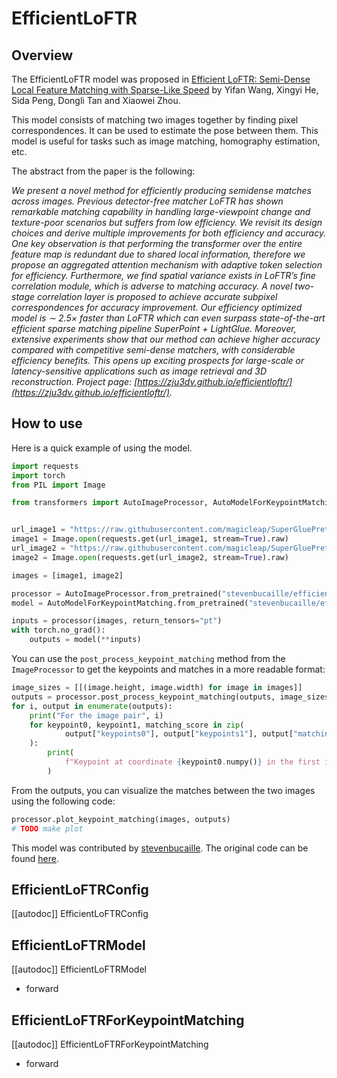 <!--Copyright 2025 The HuggingFace Team. All rights reserved.

Licensed under the MIT License; you may not use this file except in compliance with
the License.

Unless required by applicable law or agreed to in writing, software distributed under the License is distributed on
an "AS IS" BASIS, WITHOUT WARRANTIES OR CONDITIONS OF ANY KIND, either express or implied. See the License for the
specific language governing permissions and limitations under the License.

⚠️ Note that this file is in Markdown but contain specific syntax for our doc-builder (similar to MDX) that may not be
rendered properly in your Markdown viewer.


-->

# EfficientLoFTR

## Overview

The EfficientLoFTR model was proposed in [Efficient LoFTR: Semi-Dense Local Feature Matching with Sparse-Like Speed](https://arxiv.org/abs/2403.04765) by Yifan Wang, Xingyi He, Sida Peng, Dongli Tan and Xiaowei Zhou.

This model consists of matching two images together by finding pixel correspondences. It can be used to estimate the pose between them. 
This model is useful for tasks such as image matching, homography estimation, etc.

The abstract from the paper is the following:

*We present a novel method for efficiently producing semidense matches across images. Previous detector-free matcher 
LoFTR has shown remarkable matching capability in handling large-viewpoint change and texture-poor scenarios but suffers
from low efficiency. We revisit its design choices and derive multiple improvements for both efficiency and accuracy. 
One key observation is that performing the transformer over the entire feature map is redundant due to shared local 
information, therefore we propose an aggregated attention mechanism with adaptive token selection for efficiency. 
Furthermore, we find spatial variance exists in LoFTR’s fine correlation module, which is adverse to matching accuracy. 
A novel two-stage correlation layer is proposed to achieve accurate subpixel correspondences for accuracy improvement. 
Our efficiency optimized model is ∼ 2.5× faster than LoFTR which can even surpass state-of-the-art efficient sparse 
matching pipeline SuperPoint + LightGlue. Moreover, extensive experiments show that our method can achieve higher 
accuracy compared with competitive semi-dense matchers, with considerable efficiency benefits. This opens up exciting 
prospects for large-scale or latency-sensitive applications such as image retrieval and 3D reconstruction. 
Project page: [https://zju3dv.github.io/efficientloftr/](https://zju3dv.github.io/efficientloftr/).*

## How to use

Here is a quick example of using the model. 
```python
import requests
import torch
from PIL import Image

from transformers import AutoImageProcessor, AutoModelForKeypointMatching


url_image1 = "https://raw.githubusercontent.com/magicleap/SuperGluePretrainedNetwork/refs/heads/master/assets/phototourism_sample_images/united_states_capitol_98169888_3347710852.jpg"
image1 = Image.open(requests.get(url_image1, stream=True).raw)
url_image2 = "https://raw.githubusercontent.com/magicleap/SuperGluePretrainedNetwork/refs/heads/master/assets/phototourism_sample_images/united_states_capitol_26757027_6717084061.jpg"
image2 = Image.open(requests.get(url_image2, stream=True).raw)

images = [image1, image2]

processor = AutoImageProcessor.from_pretrained("stevenbucaille/efficientloftr")
model = AutoModelForKeypointMatching.from_pretrained("stevenbucaille/efficientloftr")

inputs = processor(images, return_tensors="pt")
with torch.no_grad():
    outputs = model(**inputs)
```

You can use the `post_process_keypoint_matching` method from the `ImageProcessor` to get the keypoints and matches in a more readable format:

```python
image_sizes = [[(image.height, image.width) for image in images]]
outputs = processor.post_process_keypoint_matching(outputs, image_sizes, threshold=0.2)
for i, output in enumerate(outputs):
    print("For the image pair", i)
    for keypoint0, keypoint1, matching_score in zip(
            output["keypoints0"], output["keypoints1"], output["matching_scores"]
    ):
        print(
            f"Keypoint at coordinate {keypoint0.numpy()} in the first image matches with keypoint at coordinate {keypoint1.numpy()} in the second image with a score of {matching_score}."
        )
```

From the outputs, you can visualize the matches between the two images using the following code:
```python
processor.plot_keypoint_matching(images, outputs)
# TODO make plot
```

This model was contributed by [stevenbucaille](https://huggingface.co/stevenbucaille).
The original code can be found [here](https://github.com/zju3dv/EfficientLoFTR).

## EfficientLoFTRConfig

[[autodoc]] EfficientLoFTRConfig

## EfficientLoFTRModel

[[autodoc]] EfficientLoFTRModel

- forward

## EfficientLoFTRForKeypointMatching

[[autodoc]] EfficientLoFTRForKeypointMatching

- forward